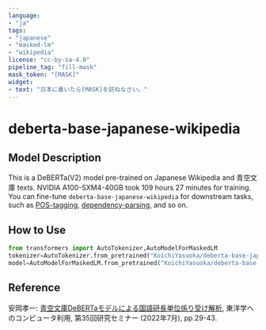 ```yaml
---
language:
- "ja"
tags:
- "japanese"
- "masked-lm"
- "wikipedia"
license: "cc-by-sa-4.0"
pipeline_tag: "fill-mask"
mask_token: "[MASK]"
widget:
- text: "日本に着いたら[MASK]を訪ねなさい。"
---
```


# deberta-base-japanese-wikipedia

## Model Description

This is a DeBERTa(V2) model pre-trained on Japanese Wikipedia and 青空文庫 texts. NVIDIA A100-SXM4-40GB took 109 hours 27 minutes for training. You can fine-tune `deberta-base-japanese-wikipedia` for downstream tasks, such as [POS-tagging](https://huggingface.co/KoichiYasuoka/deberta-base-japanese-wikipedia-luw-upos), [dependency-parsing](https://huggingface.co/KoichiYasuoka/deberta-base-japanese-wikipedia-ud-head), and so on.

## How to Use

```py
from transformers import AutoTokenizer,AutoModelForMaskedLM
tokenizer=AutoTokenizer.from_pretrained("KoichiYasuoka/deberta-base-japanese-wikipedia")
model=AutoModelForMaskedLM.from_pretrained("KoichiYasuoka/deberta-base-japanese-wikipedia")
```

## Reference

安岡孝一: [青空文庫DeBERTaモデルによる国語研長単位係り受け解析](http://hdl.handle.net/2433/275409), 東洋学へのコンピュータ利用, 第35回研究セミナー (2022年7月), pp.29-43.

